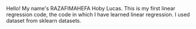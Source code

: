 Hello! My name's RAZAFIMAHEFA Hoby Lucas. 
This is my first linear regression code, the code in which I have learned linear regression. 
I used dataset from sklearn datasets.
